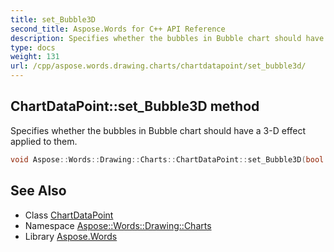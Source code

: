 ```yaml
---
title: set_Bubble3D
second_title: Aspose.Words for C++ API Reference
description: Specifies whether the bubbles in Bubble chart should have a 3-D effect applied to them.
type: docs
weight: 131
url: /cpp/aspose.words.drawing.charts/chartdatapoint/set_bubble3d/
---
```

## ChartDataPoint::set_Bubble3D method


Specifies whether the bubbles in Bubble chart should have a 3-D effect applied to them.

```cpp
void Aspose::Words::Drawing::Charts::ChartDataPoint::set_Bubble3D(bool value) override
```

## See Also

* Class [ChartDataPoint](../)
* Namespace [Aspose::Words::Drawing::Charts](../../)
* Library [Aspose.Words](../../../)
